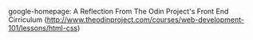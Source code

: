 google-homepage: A Reflection
From The Odin Project's Front End Cirriculum (http://www.theodinproject.com/courses/web-development-101/lessons/html-css)